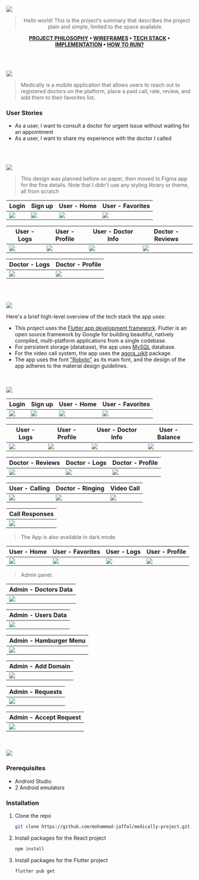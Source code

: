 <img src="./readme/title1.svg"/>

<div align="center">

> Hello world! This is the project’s summary that describes the project plain and simple, limited to the space available.  

**[PROJECT PHILOSOPHY]() • [WIREFRAMES]() • [TECH STACK]() • [IMPLEMENTATION]() • [HOW TO RUN?]()**

</div>

<br><br>


<img src="./readme/title2.svg"/>

> Medically is a mobile application that allows users to reach out to registered doctors on the platform, place a paid call, rate, review, and add them to their favorites list.

### User Stories
- As a user, I want to consult a doctor for urgent issue without waiting for an appointment
- As a user, I want to share my experience with the doctor I called
<!-- - As a doctor, I want to get paid for my consultations -->

<br><br>

<img src="./readme/title3.svg"/>

> This design was planned before on paper, then moved to Figma app for the fine details.
Note that I didn't use any styling library or theme, all from scratch

| Login                                 | Sign up                                | User - Home                               | User - Favorites                              |
| ------------------------------------- | -------------------------------------- | ----------------------------------------- | --------------------------------------------- |
| <img src="./readme/figma/login.png"/> | <img src="./readme/figma/signup.png"/> | <img src="./readme/figma/user-home.png"/> | <img src="./readme/figma/user-favorite.png"/> |

| User - Logs                                | User - Profile                               | User - Doctor Info                         | Doctor - Reviews                               |
| ------------------------------------------ | -------------------------------------------- | ------------------------------------------ | ---------------------------------------------- |
|  <img src="./readme/figma/user-logs.png"/> | <img src="./readme/figma/user-profile.png"/> | <img src="./readme/figma/doctorinfo.png"/> | <img src="./readme/figma/doctor-reviews.png"/> |

| Doctor - Logs                               | Doctor - Profile                               |
| ------------------------------------------- | ---------------------------------------------- |
| <img src="./readme/figma/doctor-logs.png"/> | <img src="./readme/figma/doctor-profile.png"/> |

<br><br>

<img src="./readme/title4.svg"/>

Here's a brief high-level overview of the tech stack the app uses:

- This project uses the [Flutter app development framework](https://flutter.dev/). Flutter is an open source framework by Google for building beautiful, natively compiled, multi-platform applications from a single codebase.
- For persistent storage (database), the app uses [MySQL](https://www.mysql.com/) database.
- For the video call system, the app uses the [agora_uikit](https://pub.dev/packages/agora_uikit) package.
- The app uses the font ["Roboto"](https://fonts.google.com/specimen/Roboto) as its main font, and the design of the app adheres to the material design guidelines.



<br><br>
<img src="./readme/title5.svg"/>

| Login                                  | Sign up                                 | User - Home                           | User - Favorites                           |
| -------------------------------------- | --------------------------------------- | ------------------------------------- | ------------------------------------------ |
| <img src="./readme/device/login.png"/> | <img src="./readme/device/signup.png"/> | <img src="./readme/device/home.png"/> | <img src="./readme/device/favorites.png"/> |

| User - Logs                           | User - Profile                           | User - Doctor Info                          | User - Balance                           |
| ------------------------------------- | ---------------------------------------- | ------------------------------------------- | ---------------------------------------- |
| <img src="./readme/device/logs.png"/> | <img src="./readme/device/profile.png"/> | <img src="./readme/device/doctorinfo.png"/> | <img src="./readme/device/balance.png"/> |


| Doctor - Reviews                                | Doctor - Logs                                | Doctor - Profile                                |
| ----------------------------------------------- | -------------------------------------------- | ----------------------------------------------- |
| <img src="./readme/device/doctor-reviews.png"/> | <img src="./readme/device/doctor-logs.png"/> | <img src="./readme/device/doctor-profile.png"/> |

| User - Calling                           | Doctor - Ringing                         | Video Call          |
| ---------------------------------------- | ---------------------------------------- | ------------------- |
| <img src="./readme/device/calling.png"/> | <img src="./readme/device/ringing.png"/> | ![](../../call.gif) |

| Call Responses                             |
| ------------------------------------------ |
| <img src="./readme/device/responses.png"/> |

> The App is also available in dark mode.

| User - Home                            | User - Favorites                            | User - Logs                            | User - Profile                            |
| -------------------------------------- | ------------------------------------------- | -------------------------------------- | ----------------------------------------- |
| <img src="./readme/device/home2.png"/> | <img src="./readme/device/favorites2.png"/> | <img src="./readme/device/logs2.png"/> | <img src="./readme/device/profile2.png"/> |

> Admin panel.

| Admin - Doctors Data                           |
| ---------------------------------------------- |
| <img src="./readme/device/admin-doctors.PNG"/> |

| Admin - Users Data                           |
| -------------------------------------------- |
| <img src="./readme/device/admin-users.PNG"/> |

| Admin - Hamburger Menu                                |
| ----------------------------------------------------- |
| <img src="./readme/device/admin-hamburger-menu.PNG"/> |

| Admin - Add Domain                                |
| ------------------------------------------------- |
| <img src="./readme/device/admin-add-domain.PNG"/> |

| Admin - Requests                                |
| ----------------------------------------------- |
| <img src="./readme/device/admin-requests.PNG"/> |

| Admin - Accept Request                        |
| --------------------------------------------- |
| <img src="./readme/device/admin-accept.PNG"/> |


<br><br>
<img src="./readme/title6.svg"/>




### Prerequisites

* Android Studio
* 2 Android emulators

### Installation

1. Clone the repo
   ```sh
   git clone https://github.com/mohammad-jaffal/medically-project.git
   ```
2. Install packages for the React project
   ```sh
   npm install
   ```
3. Install packages for the Flutter project
   ```sh
   flutter pub get
   ```


